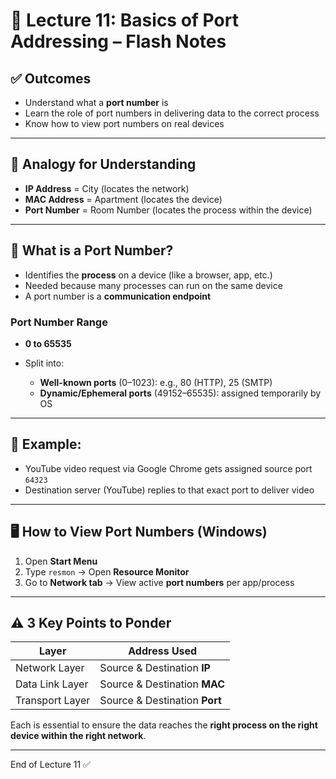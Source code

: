 # 🔢 Lecture 11: Basics of Port Addressing – Flash Notes

## ✅ Outcomes

* Understand what a **port number** is
* Learn the role of port numbers in delivering data to the correct process
* Know how to view port numbers on real devices

---

## 🧭 Analogy for Understanding

* **IP Address** = City (locates the network)
* **MAC Address** = Apartment (locates the device)
* **Port Number** = Room Number (locates the process within the device)

---

## 📌 What is a Port Number?

* Identifies the **process** on a device (like a browser, app, etc.)
* Needed because many processes can run on the same device
* A port number is a **communication endpoint**

### Port Number Range

* **0 to 65535**
* Split into:

  * **Well-known ports** (0–1023): e.g., 80 (HTTP), 25 (SMTP)
  * **Dynamic/Ephemeral ports** (49152–65535): assigned temporarily by OS

---

## 🧠 Example:

* YouTube video request via Google Chrome gets assigned source port `64323`
* Destination server (YouTube) replies to that exact port to deliver video

---

## 🖥️ How to View Port Numbers (Windows)

1. Open **Start Menu**
2. Type `resmon` → Open **Resource Monitor**
3. Go to **Network tab** → View active **port numbers** per app/process

---

## ⚠️ 3 Key Points to Ponder

| Layer           | Address Used                  |
| --------------- | ----------------------------- |
| Network Layer   | Source & Destination **IP**   |
| Data Link Layer | Source & Destination **MAC**  |
| Transport Layer | Source & Destination **Port** |

Each is essential to ensure the data reaches the **right process on the right device within the right network**.

---

End of Lecture 11 ✅
